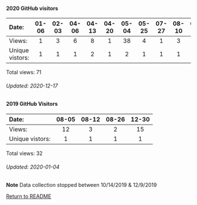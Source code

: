 #### 2020 GitHub visitors
Date:		  |  01-06   |       02-03   |       04-06   |       04-13   |       04-20   |       05-04   |  05-25  |  07-27  |  08-10  |  09-07  |  09-14  |  09-28  |  10-19
|:---     |:---:  |:---:  |:---:  |:---:  |:---:  |:---:  |:---:  |:---:  |:---:  |:---:  |:---:  |:---:  |:---:
Views:		  |  1       |       3       |       6       |       8       |       1       |       38      |  4      |  1      |  3      |  1      |  1      |  3      |  1
Unique            vistors:  |   1       |       1       |       1       |       2       |       1       |       2  |      1  |      1  |      1  |      1  |      1  |      1  |      1

Total views: 71
###### Updated: 2020-12-17

#### 2019 GitHub Visitors
Date:   |         08-05   |       08-12  |  08-26 |         12-30
|:---   |:---:    |:---:  |:---:  |:---:
Views:  |         12      |       3      |  2 | 15
Unique  vistors:  |       1       |      1  |      1 | 1

Total views: 32
###### Updated: 2020-01-04
**Note**  Data collection stopped between 10/14/2019 & 12/9/2019

[Return to README](https://github.com/BradleyA/Search-docker-registry-v2-script.2.0#traffic)
